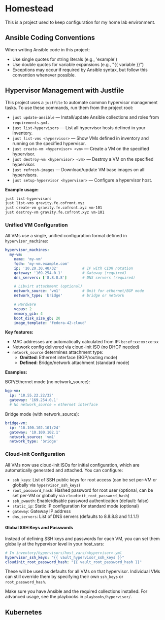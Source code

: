 # Homestead

This is a project used to keep configuration for my home lab environment.

## Ansible Coding Conventions

When writing Ansible code in this project:
- Use single quotes for string literals (e.g., 'example')
- Use double quotes for variable expansions (e.g., "{{ variable }}")
- Exceptions may occur if required by Ansible syntax, but follow this convention whenever possible.

## Hypervisor Management with Justfile

This project uses a `justfile` to automate common hypervisor management tasks. To use these commands, run them from the project root:

- `just update-ansible` — Install/update Ansible collections and roles from `requirements.yml`.
- `just list-hypervisors` — List all hypervisor hosts defined in your inventory.
- `just list-vms <hypervisor>` — Show VMs defined in inventory and running on the specified hypervisor.
- `just create-vm <hypervisor> <vm>` — Create a VM on the specified hypervisor.
- `just destroy-vm <hypervisor> <vm>` — Destroy a VM on the specified hypervisor.
- `just refresh-images` — Download/update VM base images on all hypervisors.
- `just setup-hypervisor <hypervisor>` — Configure a hypervisor host.

**Example usage:**
```sh
just list-hypervisors
just list-vms gravity.fe.cofront.xyz
just create-vm gravity.fe.cofront.xyz vm-101
just destroy-vm gravity.fe.cofront.xyz vm-101
```

### Unified VM Configuration

All VMs use a single, unified configuration format defined in `hypervisor_machines`:

```yaml
hypervisor_machines:
  my-vm:
    name: 'my-vm'
    fqdn: 'my-vm.example.com'
    ip: '10.20.30.40/32'           # IP with CIDR notation
    gateway: '169.254.0.1'         # Gateway (required)
    dns_servers: ['8.8.8.8']       # DNS servers (required)

    # Libvirt attachment (optional)
    network_source: 'vm1'          # Omit for ethernet/BGP mode
    network_type: 'bridge'         # bridge or network

    # Hardware
    vcpus: 2
    memory_gib: 4
    boot_disk_size_gb: 20
    image_template: 'fedora-42-cloud'
```

**Key features:**
- MAC addresses are automatically calculated from IP: `be:ef:xx:xx:xx:xx`
- Network config delivered via cloud-init ISO (no DHCP needed)
- `network_source` determines attachment type:
  - **Omitted**: Ethernet interface (BGP/routing mode)
  - **Defined**: Bridge/network attachment (standard mode)

**Examples:**

BGP/Ethernet mode (no network_source):
```yaml
bgp-vm:
  ip: '10.55.22.22/32'
  gateway: '169.254.0.1'
  # No network_source = ethernet interface
```

Bridge mode (with network_source):
```yaml
bridge-vm:
  ip: '10.100.102.101/24'
  gateway: '10.100.102.1'
  network_source: 'vm1'
  network_type: 'bridge'
```

### Cloud-init Configuration

All VMs now use cloud-init ISOs for initial configuration, which are automatically generated and attached. You can configure:

- `ssh_keys`: List of SSH public keys for root access (can be set per-VM or globally via `hypervisor_ssh_keys`)
- `root_password_hash`: Hashed password for root user (optional, can be set per-VM or globally via `cloudinit_root_password_hash`)
- `ssh_pwauth`: Enable/disable password authentication (default: false)
- `static_ip`: Static IP configuration for standard mode (optional)
- `gateway`: Gateway IP address
- `dns_servers`: List of DNS servers (defaults to 8.8.8.8 and 1.1.1.1)

#### Global SSH Keys and Passwords

Instead of defining SSH keys and passwords for each VM, you can set them globally at the hypervisor level in your host_vars:

```yaml
# In inventory/hypervisors/host_vars/<hypervisor>.yml
hypervisor_ssh_keys: "{{ vault_hypervisor_ssh_keys }}"
cloudinit_root_password_hash: "{{ vault_root_password_hash }}"
```

These will be used as defaults for all VMs on that hypervisor. Individual VMs can still override them by specifying their own `ssh_keys` or `root_password_hash`.

Make sure you have Ansible and the required collections installed. For advanced usage, see the playbooks in `playbooks/hypervisor/`.

## Kubernetes

